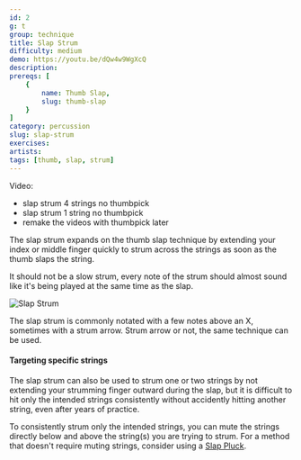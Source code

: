 ```yaml
---
id: 2
g: t
group: technique
title: Slap Strum
difficulty: medium
demo: https://youtu.be/dQw4w9WgXcQ
description:
prereqs: [
    {
        name: Thumb Slap,
        slug: thumb-slap
    }
]
category: percussion
slug: slap-strum
exercises:
artists: 
tags: [thumb, slap, strum]
---
```


Video: 
- slap strum 4 strings no thumbpick
- slap strum 1 string no thumbpick
- remake the videos with thumbpick later

The slap strum expands on the thumb slap technique by extending your index or middle finger quickly to strum across the strings as soon as the thumb slaps the string.

It should not be a slow strum, every note of the strum should almost sound like it's being played at the same time as the slap.

![Slap Strum]()

The slap strum is commonly notated with a few notes above an X, sometimes with a strum arrow. Strum arrow or not, the same technique can be used.

#### Targeting specific strings

The slap strum can also be used to strum one or two strings by not extending your strumming finger outward during the slap, but it is difficult to hit only the intended strings consistently without accidently hitting another string, even after years of practice. 

To consistently strum only the intended strings, you can <span class="tt" data-tip="stop from ringing">mute</span> the strings directly below and above the string(s) you are trying to strum. For a method that doesn't require muting strings, consider using a [Slap Pluck](slap-pluck).